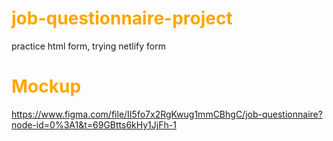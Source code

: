 
# **<font color="orange"> job-questionnaire-project </font>**
practice html form, trying netlify form

# **<font color="orange">Mockup</font>**
https://www.figma.com/file/II5fo7x2RgKwug1mmCBhgC/job-questionnaire?node-id=0%3A1&t=69GBtts6kHy1JjFh-1






### <font color="aquamarine"></font>
